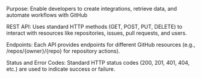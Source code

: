 Purpose: Enable developers to create integrations, retrieve data, and automate workflows with GitHub

REST API: Uses standard HTTP methods (GET, POST, PUT, DELETE) to interact with resources like repositories, issues, pull requests, and users.

Endpoints: Each API provides endpoints for different GitHub resources (e.g., /repos/{owner}/{repo} for repository actions).

Status and Error Codes: Standard HTTP status codes (200, 201, 401, 404, etc.) are used to indicate success or failure.

